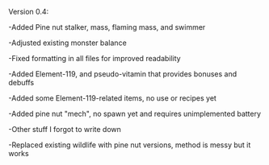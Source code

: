 Version 0.4:

-Added Pine nut stalker, mass, flaming mass, and swimmer

-Adjusted existing monster balance

-Fixed formatting in all files for improved readability

-Added Element-119, and pseudo-vitamin that provides bonuses and debuffs

-Added some Element-119-related items, no use or recipes yet

-Added pine nut "mech", no spawn yet and requires unimplemented battery

-Other stuff I forgot to write down

-Replaced existing wildlife with pine nut versions, method is messy but it works